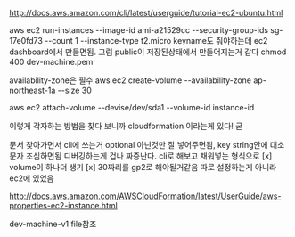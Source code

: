 http://docs.aws.amazon.com/cli/latest/userguide/tutorial-ec2-ubuntu.html

aws ec2 run-instances --image-id ami-a21529cc --security-group-ids sg-17e0fd73 --count 1 --instance-type t2.micro
keyname도 줘야하는데 ec2 dashboard에서 만들면됨. 그럼 public이 저장된상태에서 만들어지는거 같다
chmod 400 dev-machine.pem

availability-zone은 필수
aws ec2 create-volume --availability-zone ap-northeast-1a --size 30

aws ec2 attach-volume --devise/dev/sda1 --volume-id instance-id

이렇게 각자하는 방법을 찾다 보니까 cloudformation 이라는게 있다! 굳

문서 찾아가면서 cli에 쓰는거 optional 아닌것만 잘 넣어주면됨, key string안에 대소문자 조심하면됨
디버깅하는게 겁나 짜증난다. cli로 해보고 채워넣는 형식으로
[x] volume이 하나더 생기 
[x] 30짜리를 gp2로 해야될거같음
따로 설정하는게 아니라 ec2에 있었음

http://docs.aws.amazon.com/AWSCloudFormation/latest/UserGuide/aws-properties-ec2-instance.html

dev-machine-v1 file참조
